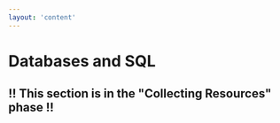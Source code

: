 ```yaml
---
layout: 'content'
---
```

# Databases and SQL

## !! This section is in the "Collecting Resources" phase !!